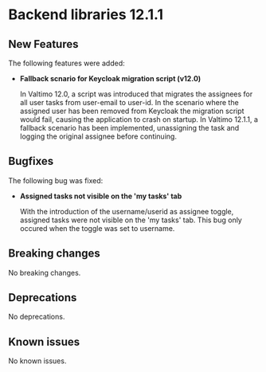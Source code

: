 # Backend libraries 12.1.1

## New Features

The following features were added:

* **Fallback scnario for Keycloak migration script (v12.0)**

  In Valtimo 12.0, a script was introduced that migrates the assignees for all user tasks from user-email to user-id.
  In the scenario where the assigned user has been removed from Keycloak the migration script would fail, causing the application to crash on startup.
  In Valtimo 12.1.1, a fallback scenario has been implemented, unassigning the task and logging the original assignee before continuing.

## Bugfixes

The following bug was fixed:

* **Assigned tasks not visible on the 'my tasks' tab**

  With the introduction of the username/userid as assignee toggle, assigned tasks were not visible on the 'my tasks' tab.
  This bug only occured when the toggle was set to username.

## Breaking changes

No breaking changes.

## Deprecations

No deprecations.

## Known issues

No known issues.
